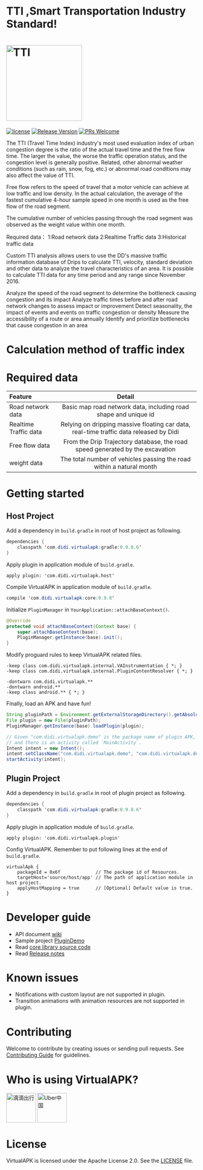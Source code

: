 # TTI ,Smart Transportation Industry Standard! 

# <img src="imgs/va-logo.png" width="200px" align="center" alt="TTI"/>
[![license](http://img.shields.io/badge/license-Apache2.0-brightgreen.svg?style=flat)](https://github.com/didi/VirtualAPK/blob/master/LICENSE)
[![Release Version](https://img.shields.io/badge/release-0.9.8-red.svg)](https://github.com/didi/VirtualAPK/releases)
[![PRs Welcome](https://img.shields.io/badge/PRs-welcome-brightgreen.svg)](https://github.com/didi/VirtualAPK/pulls)

The TTI (Travel Time Index) industry's most used evaluation index of urban 
congestion degree is the ratio of the actual travel time and the free flow time.
The larger the value, the worse the traffic operation status, and the congestion 
level is generally positive. Related, other abnormal weather conditions (such as rain, snow, fog, etc.)
or abnormal road conditions may also affect the value of TTI.

Free flow refers to the speed of travel that a motor vehicle can achieve at low traffic and low density. In the actual calculation, the average of the fastest cumulative 4-hour sample speed in one month is used as the free flow of the road segment.

The cumulative number of vehicles passing through the road segment was observed as the weight value within one month.

Required data：
1:Road network data
2:Realtime Traffic data
3:Historical traffic data


Custom TTI analysis allows users to use the DD's massive traffic information database of Drips to calculate TTI, velocity, standard deviation and other data to analyze the travel characteristics of an area. It is possible to calculate TTI data for any time period and any range since November 2016.

Analyze the speed of the road segment to determine the bottleneck causing congestion and its impact
Analyze traffic times before and after road network changes to assess impact or improvement
Detect seasonality, the impact of events and events on traffic congestion or density
Measure the accessibility of a route or area annually
Identify and prioritize bottlenecks that cause congestion in an area

# Calculation method of traffic index
# Required data

| Feature | Detail |
|:-------------|:-------------:|
| Road network data | Basic map road network data, including road shape and unique id |
| Realtime Traffic data | Relying on dripping massive floating car data, real-time traffic data released by Didi |
| Free flow data | From the Drip Trajectory database, the road speed generated by the excavation |
| weight data | The total number of vehicles passing the road within a natural month |

# Getting started

## Host Project

Add a dependency in `build.gradle` in root of host project as following.

``` java
dependencies {
    classpath 'com.didi.virtualapk:gradle:0.9.8.6'
}
```

Apply plugin in application module of `build.gradle`.

```
apply plugin: 'com.didi.virtualapk.host'
```

Compile VirtualAPK in application module of `build.gradle`.

``` java
compile 'com.didi.virtualapk:core:0.9.8'
```

Initialize `PluginManager` in `YourApplication::attachBaseContext()`.

``` java
@Override
protected void attachBaseContext(Context base) {
    super.attachBaseContext(base);
    PluginManager.getInstance(base).init();
}
```

Modify proguard rules to keep VirtualAPK related files.

```
-keep class com.didi.virtualapk.internal.VAInstrumentation { *; }
-keep class com.didi.virtualapk.internal.PluginContentResolver { *; }

-dontwarn com.didi.virtualapk.**
-dontwarn android.**
-keep class android.** { *; }
```

Finally, load an APK and have fun!

``` java
String pluginPath = Environment.getExternalStorageDirectory().getAbsolutePath().concat("/Test.apk");
File plugin = new File(pluginPath);
PluginManager.getInstance(base).loadPlugin(plugin);

// Given "com.didi.virtualapk.demo" is the package name of plugin APK, 
// and there is an activity called `MainActivity`.
Intent intent = new Intent();
intent.setClassName("com.didi.virtualapk.demo", "com.didi.virtualapk.demo.MainActivity");
startActivity(intent);
```

## Plugin Project

Add a dependency in `build.gradle` in root of plugin project as following.

``` java
dependencies {
    classpath 'com.didi.virtualapk:gradle:0.9.8.6'
}
```

Apply plugin in application module of `build.gradle`.

```
apply plugin: 'com.didi.virtualapk.plugin'
```

Config VirtualAPK. Remember to put following lines at the end of `build.gradle`.

```
virtualApk {
    packageId = 0x6f             // The package id of Resources.
    targetHost='source/host/app' // The path of application module in host project.
    applyHostMapping = true      // [Optional] Default value is true. 
}
```

# Developer guide

* API document [wiki](https://github.com/didi/VirtualAPK/wiki)
* Sample project [PluginDemo](https://github.com/didi/VirtualAPK/tree/master/PluginDemo)
* Read [core library source code](https://github.com/didi/VirtualAPK/tree/master/CoreLibrary)
* Read [Release notes](RELEASE-NOTES.md)

# Known issues

* Notifications with custom layout are not supported in plugin.
* Transition animations with animation resources are not supported in plugin.

# Contributing

Welcome to contribute by creating issues or sending pull requests. See [Contributing Guide](CONTRIBUTING.md) for guidelines.

# Who is using VirtualAPK?

<img src="imgs/didi.png" width="78px" align="center" alt="滴滴出行"/> <img src="imgs/uber-china.png" width="78px" align="center" alt="Uber中国"/>

# License

VirtualAPK is licensed under the Apache License 2.0. See the [LICENSE](LICENSE) file.

